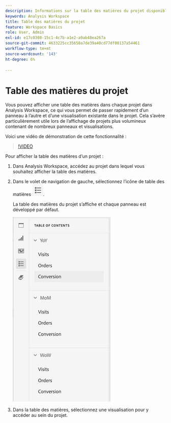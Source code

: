 ```yaml
---
description: Informations sur la table des matières du projet disponible sur les projets
keywords: Analysis Workspace
title: Table des matières du projet
feature: Workspace Basics
role: User, Admin
exl-id: e17c0308-15c1-4c7b-a1e2-a9ab48ea267a
source-git-commit: 4633225cc35658a7de39a40cd77df00137a54461
workflow-type: tm+mt
source-wordcount: '143'
ht-degree: 6%

---
```


# Table des matières du projet

Vous pouvez afficher une table des matières dans chaque projet dans Analysis Workspace, ce qui vous permet de passer rapidement d’un panneau à l’autre et d’une visualisation existante dans le projet. Cela s’avère particulièrement utile lors de l’affichage de projets plus volumineux contenant de nombreux panneaux et visualisations.

Voici une vidéo de démonstration de cette fonctionnalité :

>[!VIDEO](https://video.tv.adobe.com/v/3430412/?learn=on)

Pour afficher la table des matières d’un projet :

1. Dans Analysis Workspace, accédez au projet dans lequel vous souhaitez afficher la table des matières.

1. Dans le volet de navigation de gauche, sélectionnez l’icône de table des matières ![icône toc](assets/toc-icon.png).

   La table des matières du projet s’affiche et chaque panneau est développé par défaut.

   ![Table des matières du projet développée](assets/project-toc-expanded.png)

1. Dans la table des matières, sélectionnez une visualisation pour y accéder au sein du projet.
